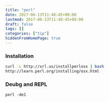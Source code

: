 ```yaml
---
title: "perl"
date: 2017-06-13T11:48:45+08:00
lastmod: 2017-06-13T11:48:45+08:00
draft: false
tags: []
categories: ["tip"]
hiddenFromHomePage: true
---
```



###  Installation
```sh
curl -L http://xrl.us/installperlosx | bash
http://learn.perl.org/installing/osx.html
```

### Deubg and REPL
`perl -de1`
